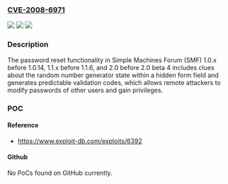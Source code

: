 ### [CVE-2008-6971](https://cve.mitre.org/cgi-bin/cvename.cgi?name=CVE-2008-6971)
![](https://img.shields.io/static/v1?label=Product&message=n%2Fa&color=blue)
![](https://img.shields.io/static/v1?label=Version&message=n%2Fa&color=blue)
![](https://img.shields.io/static/v1?label=Vulnerability&message=n%2Fa&color=brighgreen)

### Description

The password reset functionality in Simple Machines Forum (SMF) 1.0.x before 1.0.14, 1.1.x before 1.1.6, and 2.0 before 2.0 beta 4 includes clues about the random number generator state within a hidden form field and generates predictable validation codes, which allows remote attackers to modify passwords of other users and gain privileges.

### POC

#### Reference
- https://www.exploit-db.com/exploits/6392

#### Github
No PoCs found on GitHub currently.

